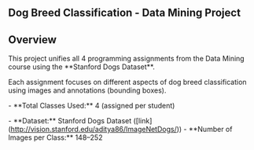 ## Dog Breed Classification - Data Mining Project 

## Overview

This project unifies all 4 programming assignments from the Data Mining course using the \*\*Stanford Dogs Dataset\*\*.  

Each assignment focuses on different aspects of dog breed classification using images and annotations (bounding boxes).  

\- \*\*Total Classes Used:\*\* 4 (assigned per student)

\- \*\*Dataset:\*\* Stanford Dogs Dataset (\[link](http://vision.stanford.edu/aditya86/ImageNetDogs/))
\- \*\*Number of Images per Class:\*\* 148–252
